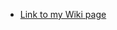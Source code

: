 - [Link to my Wiki page](https://github.com/vyshnavi1996/Beam-Dataproc-Java/wiki/Vyshnavi-Tadipaneni)
